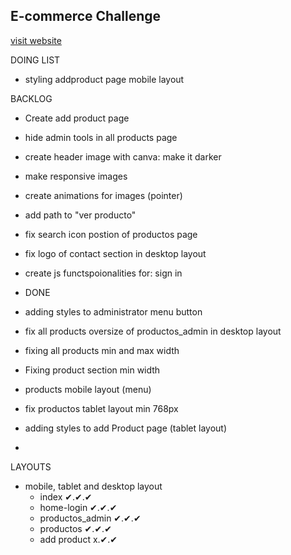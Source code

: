 ## E-commerce Challenge

[visit website](https://axlgoze.github.io/Challenge_ONE_AluraGeek/)

DOING LIST
- styling addproduct page mobile layout

BACKLOG
- Create add product page
- hide admin tools in all products page
- create header image with canva: make it darker
- make responsive images
- create animations for images (pointer)
- add path to "ver producto"
- fix search icon postion of productos page
- fix logo of contact section in desktop layout
- create js functspoionalities for: sign in


- DONE
- adding styles to administrator menu button
- fix all products oversize of productos_admin in desktop layout
- fixing all products min and max width
- Fixing product section min width
- products mobile layout (menu)
- fix productos tablet layout min 768px
- adding styles to add Product page (tablet layout)


-   
LAYOUTS
- mobile, tablet and desktop layout
    - index ✔.✔.✔
    - home-login ✔.✔.✔
    - productos_admin ✔.✔.✔
    - productos ✔.✔.✔
    - add product x.✔.✔